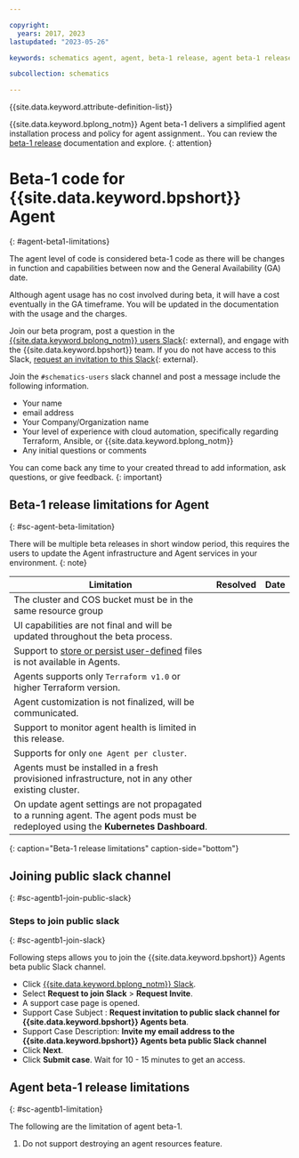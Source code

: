 ```yaml
---

copyright:
  years: 2017, 2023
lastupdated: "2023-05-26"

keywords: schematics agent, agent, beta-1 release, agent beta-1 release

subcollection: schematics

---
```


{{site.data.keyword.attribute-definition-list}}

{{site.data.keyword.bplong_notm}} Agent beta-1 delivers a simplified agent installation process and policy for agent assignment.. You can review the [beta-1 release](/docs/schematics?topic=schematics-schematics-relnotes&interface=cli#schematics-mar2223) documentation and explore. 
{: attention}

# Beta-1 code for {{site.data.keyword.bpshort}} Agent
{: #agent-beta1-limitations}

The agent level of code is considered beta-1 code as there will be changes in function and capabilities between now and the General Availability (GA) date.

Although agent usage has no cost involved during beta, it will have a cost eventually in the GA timeframe. You will be updated in the documentation with the usage and the charges.



Join our beta program, post a question in the [{{site.data.keyword.bplong_notm}} users Slack](https://ibm-argonauts.slack.com/archives/CLKR4FE90){: external}, and engage with the {{site.data.keyword.bpshort}} team. If you do not have access to this Slack, [request an invitation to this Slack](https://cloud.ibm.com/schematics/slack){: external}.

Join the `#schematics-users` slack channel and post a message include the following information.

- Your name
- email address
- Your Company/Organization name
- Your level of experience with cloud automation, specifically regarding Terraform, Ansible, or {{site.data.keyword.bplong_notm}}
- Any initial questions or comments

You can come back any time to your created thread to add information, ask questions, or give feedback.
{: important}

## Beta-1 release limitations for Agent
{: #sc-agent-beta-limitation}

There will be multiple beta releases in short window period, this requires the users to update the Agent infrastructure and Agent services in your environment.
{: note}

|  Limitation | Resolved | Date |
| --- |--- | --- | 
| The cluster and COS bucket must be in the same resource group | | | 
| UI capabilities are not final and will be updated throughout the beta process.| | |
| Support to [store or persist user-defined](/docs/schematics?topic=schematics-general-faq#persist-file) files is not available in Agents.| | |
| Agents supports only `Terraform v1.0` or higher Terraform version. | | |
| Agent customization is not finalized, will be communicated. | | |
| Support to monitor agent health is limited in this release.| | |
| Supports for only `one Agent per cluster`. | | |
| Agents must be installed in a fresh provisioned infrastructure, not in any other existing cluster.
| On update agent settings are not propagated to a running agent. The agent pods must be redeployed using the **Kubernetes Dashboard**. |  | |
{: caption="Beta-1 release limitations" caption-side="bottom"}

## Joining public slack channel
{: #sc-agentb1-join-public-slack}

### Steps to join public slack
{: #sc-agentb1-join-slack}

Following steps allows you to join the {{site.data.keyword.bpshort}} Agents beta public Slack channel.
- Click [{{site.data.keyword.bplong_notm}} Slack](https://cloud.ibm.com/schematics/slack).
- Select **Request to join Slack** > **Request Invite**.
- A support case page is opened.
- Support Case Subject : **Request invitation to public slack channel for {{site.data.keyword.bpshort}} Agents beta**.
- Support Case Description: **Invite my email address to the {{site.data.keyword.bpshort}} Agents beta public Slack channel**
- Click **Next**.
- Click **Submit case**. Wait for 10 - 15 minutes to get an access.

## Agent beta-1 release limitations
{: #sc-agentb1-limitation}

The following are the limitation of agent beta-1.

1. Do not support destroying an agent resources feature.
